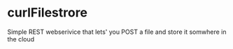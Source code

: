 # curlFilestrore
Simple REST webserivice that lets' you POST a file and store it somwhere in the cloud
